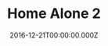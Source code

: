 ---
title: "Home Alone 2"
year: 1992
date: 2016-12-21T00:00:00.000Z
permalink: /almanac/movies/2016-12-21-home-alone-2/index.html
rating: 3
---
